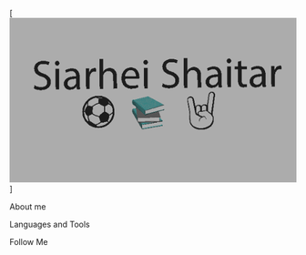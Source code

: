 [![Header](https://github.com/SiarheiShaitar/SiarheiShaitar/blob/main/%D0%A8%D0%B0%D0%BF%D0%BA%D0%B0.png)]

About me

Languages and Tools

Follow Me
